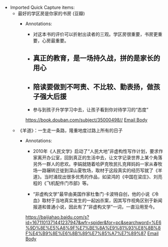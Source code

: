 - Imported Quick Capture items:
    - 最好的学区房是你家的书房 (豆瓣)
        - Annotations:
          
          * 对这本书的评价可以折射出读者的三观。学区房很重要，书房更重要，心房最重要。
          
          * ## 真正的教育，是一场持久战，拼的是家长的用心
          
          * ## 陪读要做到不呵责、不比较、勤表扬，做孩子强大后援
          
          * 参与到孩子升学学习中去，让孩子看到你对待学习的“态度”
          
          
          
          https://book.douban.com/subject/35000498// [Email Body](https://files.todoist.com/7D6l4x4NKqvQYwmixGr-G6jX1o56yBnCiYA2PNvYLWZ3n25-G962ZCNR8yY9JhcN/by/21878347/as/file.html)
    - 《羊道》：一生走一条路，隆重地度过路上所有的日子
        - Annotations:
          
          * 2010年《人民文学》启动了“人民大地”非虚构性写作计划，要求作家离开办公室，回到真正的生活中去，让文字记录世界上某个角落另外一群人的悲欢。李娟就随着哈萨克牧民扎克拜妈妈一家从春牧场一路辗转迁徙到深山夏牧场，取材于这段真实的经历写就了《羊道》。当时涌现出很多优秀的作品，如梁鸿的《中国在梁庄》、刘亮程的《飞机配件门市部》等。
          
          * “非虚构文学”最早由美国作家杜鲁门·卡波特自创，他的小说《冷血》取材于当地真实发生的一起凶杀案，因其写作视角区别于新闻报道和普通小说，因此有了“非虚构文学”一词，一直沿用至今。
          
          
          
          https://baijiahao.baidu.com/s?id=1671101371441237947&wfr=spider&for=pc&searchword=%E6%9D%8E%E5%A8%9F%E7%BE%8A%E9%81%93%E8%8B%8F%E4%B9%8E%E6%8B%89%E7%85%A7%E7%89%87 [Email Body](https://files.todoist.com/IJovdARBKgEZRM3bnCnRLl9Lv7CymHm4-XniaWVhV-wHivjD66ApM2zw-hMskwti/by/21878347/as/file.html)

